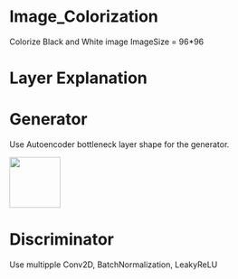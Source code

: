 # Image_Colorization
Colorize Black and White image
ImageSize = 96*96

# Layer Explanation

  # Generator
  
  Use Autoencoder bottleneck layer shape for the generator. 
  
  <img src="https://user-images.githubusercontent.com/111392592/188254919-c1dd7b91-5fce-48e4-865d-14da91899d06.png" width = "90">


  
  # Discriminator
  
  Use multipple Conv2D, BatchNormalization, LeakyReLU
  
    
    
